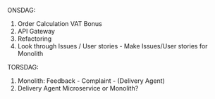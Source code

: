 ONSDAG:

1. Order Calculation VAT Bonus
2. API Gateway
3. Refactoring
4. Look through Issues / User stories - Make Issues/User stories for Monolith

TORSDAG:

1. Monolith: Feedback - Complaint - (Delivery Agent)
2. Delivery Agent Microservice or Monolith?
